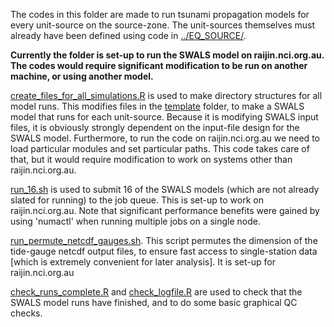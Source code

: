 The codes in this folder are made to run tsunami propagation models for every
unit-source on the source-zone. The unit-sources themselves must already have
been defined using code in [../EQ_SOURCE/](../EQ_SOURCE/).

**Currently the folder is set-up to run the SWALS model on raijin.nci.org.au. The
codes would require significant modification to be run on another machine, or using
another model.**

[create_files_for_all_simulations.R](create_files_for_all_simulations.R) is
used to make directory structures for all model runs. This modifies files in
the [template](template) folder, to make a SWALS model that runs for each
unit-source. Because it is modifying SWALS input files, it is obviously strongly
dependent on the input-file design for the SWALS model. Furthermore, to run
the code on raijin.nci.org.au we need to load particular modules and set
particular paths. This code takes care of that, but it would require modification
to work on systems other than raijin.nci.org.au.

[run_16.sh](run_16.sh) is used to submit 16 of the SWALS models (which are not
already slated for running) to the job queue. This is set-up to work on
raijin.nci.org.au. Note that significant performance benefits were gained by using
'numactl' when running multiple jobs on a single node. 

[run_permute_netcdf_gauges.sh](run_permute_netcdf_gauges.sh). This script
permutes the dimension of the tide-gauge netcdf output files, to ensure fast
access to single-station data [which is extremely convenient for later
analysis]. It is set-up for raijin.nci.org.au


[check_runs_complete.R](check_runs_complete.R) and [check_logfile.R](check_logfile.R)
are used to check that the SWALS model runs have finished, and to do some basic
graphical QC checks. 
